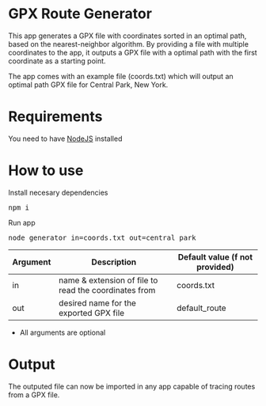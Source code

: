 # GPX Route Generator

This app generates a GPX file with coordinates sorted in an optimal path, based on the nearest-neighbor algorithm. By providing a file with multiple coordinates to the app, it outputs a GPX file with a optimal path with the first coordinate as a starting point.

The app comes with an example file (coords.txt) which will output an optimal path GPX file for Central Park, New York.

# Requirements

You need to have [NodeJS](https://nodejs.org/en/) installed

# How to use

Install necesary dependencies
<pre>
npm i
</pre>

Run app
<pre>
node generator in=coords.txt out=central_park
</pre>

Argument | Description | Default value (f not provided)
------------ | ------------- | -------------
in | name & extension of file to read the coordinates from | coords.txt
out | desired name for the exported GPX file | default_route

* All arguments are optional

# Output

The outputed file can now be imported in any app capable of tracing routes from a GPX file.